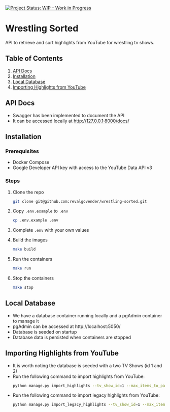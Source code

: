 [![Project Status: WIP – Work in Progress](https://img.shields.io/badge/Project%20Status-WIP-yellow.svg)](https://github.com/your-username/your-repo)

# Wrestling Sorted

API to retrieve and sort highlights from YouTube for wrestling tv shows.

## Table of Contents

1. [API Docs](#api-docs)
2. [Installation](#installation)
3. [Local Database](#local-database)
4. [Importing Highlights from YouTube](#importing-highlights-from-youtube)

## API Docs

- Swagger has been implemented to document the API
- It can be accessed locally at http://127.0.0.1:8000/docs/

## Installation

### Prerequisites

- Docker Compose
- Google Developer API key with access to the YouTube Data API v3

### Steps

1. Clone the repo

    ```bash
    git clone git@github.com:revalgovender/wrestling-sorted.git
    ```
2. Copy `.env.example` to `.env`

    ```bash 
    cp .env.example .env
    ```

3. Complete `.env` with your own values
4. Build the images

    ```bash
    make build
    ```
5. Run the containers

    ```bash
    make run
    ```
6. Stop the containers

    ```bash
    make stop
    ```

## Local Database

- We have a database container running locally and a pgAdmin container to manage it
- pgAdmin can be accessed at http://localhost:5050/
- Database is seeded on startup
- Database data is persisted when containers are stopped

## Importing Highlights from YouTube

- It is worth noting the database is seeded with a two TV Shows (id 1 and 2)
- Run the following command to import highlights from YouTube:
  ```bash
  python manage.py import_highlights --tv_show_id=1 --max_items_to_parse=50
  ```
- Run the following command to import legacy highlights from YouTube:
  ```bash
  python manage.py import_legacy_highlights --tv_show_id=1 --max_items_to_parse=50
  ```